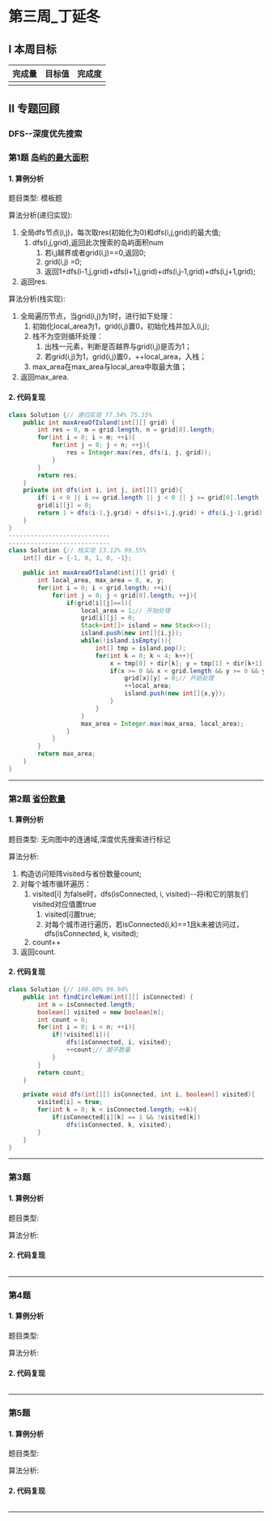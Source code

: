 # 第三周_丁延冬

## I 本周目标

| 完成量 | 目标值 | 完成度 |
| :----: | :----: | :----: |
|        |        |        |

## II 专题回顾

### DFS--深度优先搜索

### 第1题  [岛屿的最大面积](https://leetcode-cn.com/problems/max-area-of-island/)

#### 1. 算例分析

题目类型: 模板题

算法分析(递归实现):

1. 全局dfs节点(i,j)，每次取res(初始化为0)和dfs(i,j,grid)的最大值;
   1. dfs(i,j,grid),返回此次搜索的岛屿面积num
      1. 若i,j越界或者grid(i,j)==0,返回0;
      2. grid(i,j) =0;
      3. 返回1+dfs(i-1,j,grid)+dfs(i+1,j,grid)+dfs(i,j-1,grid)+dfs(i,j+1,grid);
2. 返回res.

算法分析(栈实现):

1. 全局遍历节点，当grid(i,j)为1时，进行如下处理：
   1. 初始化local_area为1，grid(i,j)置0，初始化栈并加入(i,j);
   2. 栈不为空则循环处理：
      1. 出栈一元素，判断是否越界与grid(i,j)是否为1；
      2. 若grid(i,j)为1，grid(i,j)置0，++local_area，入栈；
   3. max_area在max_area与local_area中取最大值；
2. 返回max_area.

#### 2. 代码复现

```java
class Solution {// 递归实现 77.34% 75.55%
    public int maxAreaOfIsland(int[][] grid) {
        int res = 0, m = grid.length, n = grid[0].length;
        for(int i = 0; i < m; ++i){
            for(int j = 0; j < n; ++j){
                res = Integer.max(res, dfs(i, j, grid));
            }
        }
        return res;
    }
    private int dfs(int i, int j, int[][] grid){
        if( i < 0 || i >= grid.length || j < 0 || j >= grid[0].length || grid[i][j] == 0) return 0;
        grid[i][j] = 0;
        return 1 + dfs(i-1,j,grid) + dfs(i+1,j,grid) + dfs(i,j-1,grid) + dfs(i,j+1,grid);
    }
}
----------------------------
----------------------------
class Solution {// 栈实现 13.12% 99.55%
    int[] dir = {-1, 0, 1, 0, -1};

    public int maxAreaOfIsland(int[][] grid) {
        int local_area, max_area = 0, x, y;
        for(int i = 0; i < grid.length; ++i){
            for(int j = 0; j < grid[0].length; ++j){
                if(grid[i][j]==1){
                    local_area = 1;// 开始处理
                    grid[i][j] = 0;
                    Stack<int[]> island = new Stack<>();
                    island.push(new int[]{i,j});
                    while(!island.isEmpty()){
                        int[] tmp = island.pop();
                        for(int k = 0; k < 4; k++){
                            x = tmp[0] + dir[k]; y = tmp[1] + dir[k+1];
                            if(x >= 0 && x < grid.length && y >= 0 && y < grid[0].length && grid[x][y]==1){
                                grid[x][y] = 0;// 开始处理
                                ++local_area;
                                island.push(new int[]{x,y});
                            }
                        }
                    }
                    max_area = Integer.max(max_area, local_area);
                }
            }
        }
        return max_area;
    }
}
```

------

### 第2题  [省份数量](https://leetcode-cn.com/problems/number-of-provinces/)

#### 1. 算例分析

题目类型: 无向图中的连通域,深度优先搜索进行标记

算法分析:

1. 构造访问矩阵visited与省份数量count;
2. 对每个城市循环遍历：
   1. visited[i] 为false时，dfs(isConnected, i, visited)--将i和它的朋友们visited对应值置true
      1. visited[i]置true;
      2. 对每个城市进行遍历，若isConnected(i,k)==1且k未被访问过，dfs(isConnected, k, visited);
   2. count++
3. 返回count.

#### 2. 代码复现

```java
class Solution {// 100.00% 96.94%
    public int findCircleNum(int[][] isConnected) {
        int n = isConnected.length;
        boolean[] visited = new boolean[n];
        int count = 0;
        for(int i = 0; i < n; ++i){
            if(!visited[i]){
                dfs(isConnected, i, visited);
                ++count;// 圈子数量
            }
        } 
        return count;
    }

    private void dfs(int[][] isConnected, int i, boolean[] visited){
        visited[i] = true;
        for(int k = 0; k < isConnected.length; ++k){
            if(isConnected[i][k] == 1 && !visited[k])
                dfs(isConnected, k, visited);
        }
    }
}
```

------

### 第3题  

#### 1. 算例分析

题目类型: 

算法分析:



#### 2. 代码复现

```java

```

------

### 第4题  

#### 1. 算例分析

题目类型: 

算法分析:



#### 2. 代码复现

```java

```

------

### 第5题  

#### 1. 算例分析

题目类型: 

算法分析:



#### 2. 代码复现

```java

```

------

